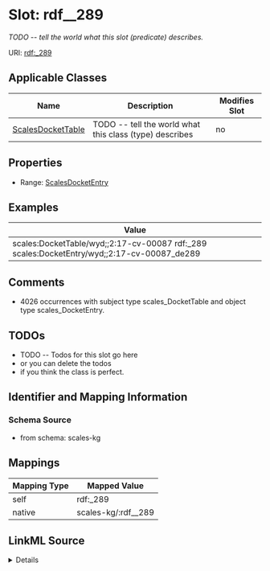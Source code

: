 

# Slot: rdf__289


_TODO -- tell the world what this slot (predicate) describes._





URI: [rdf:_289](http://www.w3.org/1999/02/22-rdf-syntax-ns#_289)



<!-- no inheritance hierarchy -->





## Applicable Classes

| Name | Description | Modifies Slot |
| --- | --- | --- |
| [ScalesDocketTable](../classes/ScalesDocketTable.md) | TODO -- tell the world what this class (type) describes |  no  |







## Properties

* Range: [ScalesDocketEntry](../classes/ScalesDocketEntry.md)






## Examples

| Value |
| --- |
| scales:DocketTable/wyd;;2:17-cv-00087 rdf:_289 scales:DocketEntry/wyd;;2:17-cv-00087_de289 |

## Comments

* 4026 occurrences with subject type scales_DocketTable and object type scales_DocketEntry.

## TODOs

* TODO -- Todos for this slot go here
* or you can delete the todos
* if you think the class is perfect.

## Identifier and Mapping Information







### Schema Source


* from schema: scales-kg




## Mappings

| Mapping Type | Mapped Value |
| ---  | ---  |
| self | rdf:_289 |
| native | scales-kg/:rdf__289 |




## LinkML Source

<details>
```yaml
name: rdf__289
description: TODO -- tell the world what this slot (predicate) describes.
todos:
- TODO -- Todos for this slot go here
- or you can delete the todos
- if you think the class is perfect.
comments:
- 4026 occurrences with subject type scales_DocketTable and object type scales_DocketEntry.
examples:
- value: scales:DocketTable/wyd;;2:17-cv-00087 rdf:_289 scales:DocketEntry/wyd;;2:17-cv-00087_de289
from_schema: scales-kg
rank: 1000
slot_uri: rdf:_289
alias: rdf__289
domain_of:
- scales_DocketTable
range: scales_DocketEntry

```
</details>